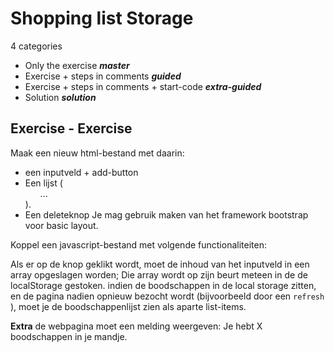 # Shopping list Storage

4 categories

- Only the exercise ***master***
- Exercise + steps in comments ***guided***
- Exercise + steps in comments + start-code ***extra-guided***
- Solution ***solution***


## Exercise - Exercise

Maak een nieuw html-bestand met daarin:

- een inputveld + add-button
- Een lijst (<ul>...</ul>).
- Een deleteknop
Je mag gebruik maken van het framework bootstrap voor basic layout. 

Koppel een javascript-bestand met volgende functionaliteiten:

Als er op de knop geklikt wordt, moet de inhoud van het inputveld in een array opgeslagen worden;
Die array wordt op zijn beurt meteen in de de localStorage gestoken.
indien de boodschappen in de local storage zitten, en de pagina nadien opnieuw bezocht wordt (bijvoorbeeld door een `refresh` ), moet je de boodschappenlijst zien als aparte list-items.

**Extra**
de webpagina moet een melding weergeven: Je hebt X boodschappen in je mandje.